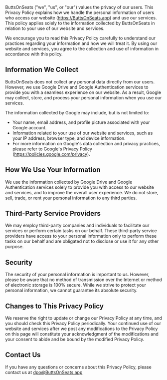 
ButtsOnSeats ("we", "us", or "our") values the privacy of our users. This Privacy Policy explains how we handle the personal information of users who access our website (https://ButtsOnSeats.app) and use our services. This policy applies solely to the information collected by ButtsOnSeats in relation to your use of our website and services.

We encourage you to read this Privacy Policy carefully to understand our practices regarding your information and how we will treat it. By using our website and services, you agree to the collection and use of information in accordance with this policy.

## Information We Collect

ButtsOnSeats does not collect any personal data directly from our users. However, we use Google Drive and Google Authentication services to provide you with a seamless experience on our website. As a result, Google may collect, store, and process your personal information when you use our services.

The information collected by Google may include, but is not limited to:

* Your name, email address, and profile picture associated with your Google account.
* Information related to your use of our website and services, such as your IP address, browser type, and device information.
* For more information on Google's data collection and privacy practices, please refer to Google's Privacy Policy (https://policies.google.com/privacy).

## How We Use Your Information

We use the information collected by Google Drive and Google Authentication services solely to provide you with access to our website and services, and to improve the overall user experience. We do not store, sell, trade, or rent your personal information to any third parties.

## Third-Party Service Providers

We may employ third-party companies and individuals to facilitate our services or perform certain tasks on our behalf. These third-party service providers have access to your personal information only to perform these tasks on our behalf and are obligated not to disclose or use it for any other purpose.

## Security

The security of your personal information is important to us. However, please be aware that no method of transmission over the Internet or method of electronic storage is 100% secure. While we strive to protect your personal information, we cannot guarantee its absolute security.

## Changes to This Privacy Policy

We reserve the right to update or change our Privacy Policy at any time, and you should check this Privacy Policy periodically. Your continued use of our website and services after we post any modifications to the Privacy Policy on this page will constitute your acknowledgment of the modifications and your consent to abide and be bound by the modified Privacy Policy.

## Contact Us

If you have any questions or concerns about this Privacy Policy, please contact us at [dpo@ButtsOnSeats.app](mailto:dpo@ButtsOnSeats.app)